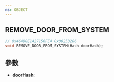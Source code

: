 ```yaml
---
ns: OBJECT
---
```

## REMOVE_DOOR_FROM_SYSTEM

```c
// 0x464D8E1427156FE4 0x00253286
void REMOVE_DOOR_FROM_SYSTEM(Hash doorHash);
```


## 參數
* **doorHash**: 

